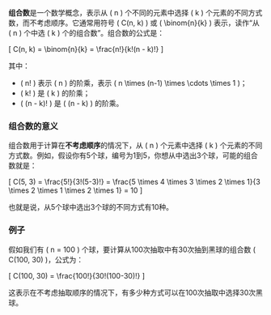 **组合数**是一个数学概念，表示从 \( n \) 个不同的元素中选择 \( k \) 个元素的不同方式数，而不考虑顺序。它通常用符号 \( C(n, k) \) 或 \( \binom{n}{k} \) 表示，读作“从 \( n \) 个中选 \( k \) 个的组合数”。组合数的公式是：

\[
C(n, k) = \binom{n}{k} = \frac{n!}{k!(n - k)!}
\]

其中：

- \( n! \) 表示 \( n \) 的阶乘，表示 \( n \times (n-1) \times \cdots \times 1 \)；
- \( k! \) 是 \( k \) 的阶乘；
- \( (n - k)! \) 是 \( (n - k) \) 的阶乘。

### 组合数的意义

组合数用于计算在**不考虑顺序**的情况下，从 \( n \) 个元素中选择 \( k \) 个元素的不同方式数。例如，假设你有5个球，编号为1到5，你想从中选出3个球，可能的组合数就是：

\[
C(5, 3) = \frac{5!}{3!(5-3)!} = \frac{5 \times 4 \times 3 \times 2 \times 1}{3 \times 2 \times 1 \times 2 \times 1} = 10
\]

也就是说，从5个球中选出3个球的不同方式有10种。

### 例子

假如我们有 \( n = 100 \) 个球，要计算从100次抽取中有30次抽到黑球的组合数 \( C(100, 30) \)，公式为：

\[
C(100, 30) = \frac{100!}{30!(100-30)!}
\]

这表示在不考虑抽取顺序的情况下，有多少种方式可以在100次抽取中选择30次黑球。
